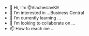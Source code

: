 - 👋 Hi, I’m @ViacheslavK9
- 👀 I’m interested in ...Business Central
- 🌱 I’m currently learning ...
- 💞️ I’m looking to collaborate on ...
- 📫 How to reach me ...

<!---
ViacheslavK9/ViacheslavK9 is a ✨ special ✨ repository because its `README.md` (this file) appears on your GitHub profile.
You can click the Preview link to take a look at your changes.
--->
